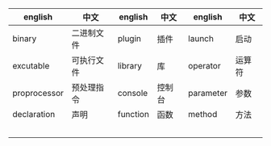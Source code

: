 | english      | 中文       | english  | 中文   | english   | 中文   |
| ------------ | ---------- | -------- | ------ | --------- | ------ |
| binary       | 二进制文件 | plugin   | 插件   | launch    | 启动   |
| excutable    | 可执行文件 | library  | 库     | operator  | 运算符 |
| proprocessor | 预处理指令 | console  | 控制台 | parameter | 参数   |
| declaration  | 声明       | function | 函数   | method    | 方法   |
|              |            |          |        |           |        |
|              |            |          |        |           |        |
|              |            |          |        |           |        |
|              |            |          |        |           |        |
|              |            |          |        |           |        |



